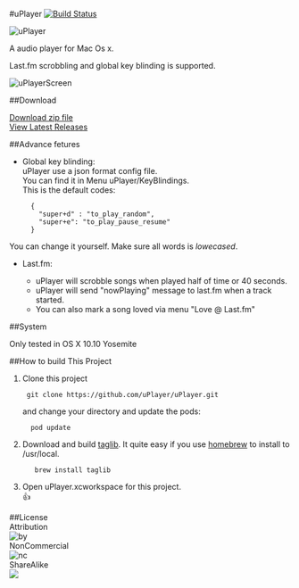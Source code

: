 #uPlayer [![Build Status](https://travis-ci.org/uPlayer/uPlayer.svg?branch=master)](https://travis-ci.org/uPlayer/uPlayer)  

![uPlayer](res/uPlayer.png)    

A audio player for Mac Os x.  

Last.fm scrobbling and global key blinding is supported.

![uPlayerScreen](res/uPlayerScreen.png)

##Download  

[Download zip file](https://raw.githubusercontent.com/uPlayer/release/master/Smine.zip)  
[View Latest Releases](https://github.com/uPlayer/uPlayer/releases/latest)  


##Advance fetures  

* Global key blinding:  
uPlayer use a json format config file.  
You can find it in Menu uPlayer/KeyBlindings.  
This is the default codes:  

		{
		  "super+d" : "to_play_random",
	      "super+e": "to_play_pause_resume"
		}

You can change it yourself. Make sure all words is *lowecased*.

* Last.fm:  
	 
	 * uPlayer will scrobble songs when played half of time or 40 seconds.  
	 * uPlayer will send "nowPlaying" message to last.fm when a track started.
	 * You can also mark a song loved via menu "Love @ Last.fm"

##System  

Only tested in OS X 10.10 Yosemite  


##How to build This Project  

1. Clone this project 
		
		git clone https://github.com/uPlayer/uPlayer.git 
	
	 and change your directory and update the pods:
	 
		 pod update
	 
2. Download and build [taglib](www.taglib.com). It quite easy if you use [homebrew](http://brew.sh) to install to /usr/local.   
 
		  brew install taglib

3. Open uPlayer.xcworkspace for this project.   
	  👍



##License   
Attribution  
![by](https://creativecommons.org/images/deed/by.png)   
NonCommercial  
![nc](https://creativecommons.org/images/deed/nc.png)   
ShareAlike   
![](https://creativecommons.org/images/deed/sa.png)  





